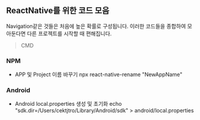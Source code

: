 ## ReactNative를 위한 코드 모음

Navigation같은 것들은 처음에 높은 확률로 구성됩니다.
이러한 코드들을 종합하여 모아둔다면 다른 프로젝트를 시작할 때 편해집니다.

>CMD
### NPM
* APP 및 Project 이름 바꾸기
npx react-native-rename "NewAppName"


### Android 
* Android local.properties 생성 및 초기화
echo "sdk.dir=/Users/cektjtro/Library/Android/sdk" > android/local.properties

